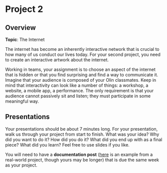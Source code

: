 # Project 2 

## Overview

**Topic**: The Internet

The internet has become an inherently interactive network that is crucial to how many of us conduct our lives today. For your second project, you need to create an interactive artwork about the internet. 

Working in teams, your assignment is to choose an aspect of the internet that is hidden or that you find surprising and find a way to communicate it. Imagine that your audience is composed of your Olin classmates. Keep in mind that interactivity can look like a number of things: a workshop, a website, a mobile app, a performance. The only requirement is that your audience cannot passively sit and listen; they must participate in some meaningful way. 

## Presentations

Your presentations should be about 7 minutes long.  For your presentation, walk us through your project from start to finish. What was your idea? Why did you want to do it? How did you do it? What did you end up with as a final piece? What did you learn? Feel free to use slides if you like. 

You will need to have a **documentation post** ([here](http://jillhubley.com/blog/nyctrees) is an example from a real-world project, though yours may be longer) that is due the same week as your project. 

